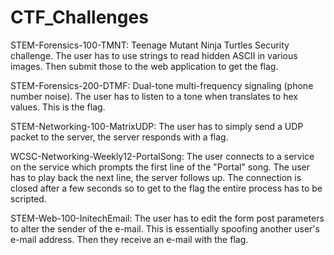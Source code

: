 # CTF_Challenges
STEM-Forensics-100-TMNT: Teenage Mutant Ninja Turtles Security challenge. The user has to use strings to read hidden ASCII in various images. Then submit those to the web application to get the flag.

STEM-Forensics-200-DTMF: Dual-tone multi-frequency signaling (phone number noise). The user has to listen to a tone when translates to hex values. This is the flag.

STEM-Networking-100-MatrixUDP: The user has to simply send a UDP packet to the server, the server responds with a flag.

WCSC-Networking-Weekly12-PortalSong: The user connects to a service on the service which prompts the first line of the "Portal" song. The user has to play back the next line, the server follows up. The connection is closed after a few seconds so to get to the flag the entire process has to be scripted.

STEM-Web-100-InitechEmail: The user has to edit the form post parameters to alter the sender of the e-mail. This is essentially spoofing another user's e-mail address. Then they receive an e-mail with the flag.
